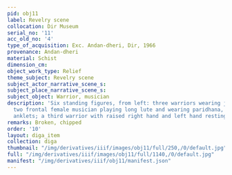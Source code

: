 ```yaml
---
pid: obj11
label: Revelry scene
collocation: Dir Museum
serial_no: '11'
acc_old_no: '4'
type_of_acquisition: Exc. Andan-dheri, Dir, 1966
provenance: Andan-dheri
material: Schist
dimension_cm: 
object_work_type: Relief
theme_subject: Revelry scene
subject_actor_narrative_scene_s: 
subject_place_narrative_scene_s: 
subject_object: Warrior, musician
description: 'Six standing figures, from left: three warriors wearing jacket and trouser;
  two frontal female musician playing long lute and wearing paridhana, uttariya and
  anklets; a third warrior with raised right hand and left hand resting on the sword'
remarks: Broken, chipped
order: '10'
layout: diga_item
collection: diga
thumbnail: "/img/derivatives/iiif/images/obj11/full/250,/0/default.jpg"
full: "/img/derivatives/iiif/images/obj11/full/1140,/0/default.jpg"
manifest: "/img/derivatives/iiif/obj11/manifest.json"
---
```

